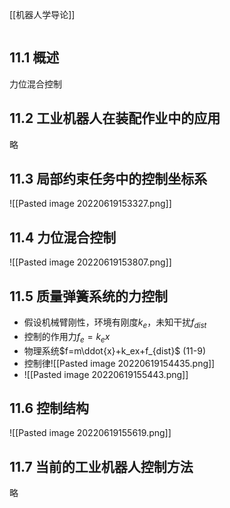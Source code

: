 [[机器人学导论]]

```toc
```

## 11.1 概述
力位混合控制

## 11.2 工业机器人在装配作业中的应用
略

## 11.3 局部约束任务中的控制坐标系
![[Pasted image 20220619153327.png]]

## 11.4 力位混合控制
![[Pasted image 20220619153807.png]]


## 11.5 质量弹簧系统的力控制
- 假设机械臂刚性，环境有刚度$k_e$，未知干扰$f_{dist}$
- 控制的作用力$f_e=k_ex$
- 物理系统$f=m\ddot{x}+k_ex+f_{dist}$ (11-9)
- 控制律![[Pasted image 20220619154435.png]]
- ![[Pasted image 20220619155443.png]]

## 11.6 控制结构
![[Pasted image 20220619155619.png]]

## 11.7 当前的工业机器人控制方法
略